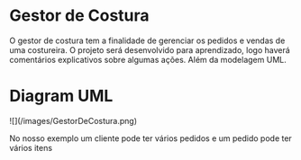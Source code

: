 <h1>Gestor de Costura</h1>
<p>O gestor de costura tem a finalidade de gerenciar os pedidos e vendas de uma costureira. O projeto será desenvolvido para aprendizado, logo haverá comentários explicativos sobre algumas ações. Além da modelagem UML.</p>

<h1>Diagram UML</h1>
![](/images/GestorDeCostura.png) 
<p>No nosso exemplo um cliente pode ter vários pedidos e um pedido pode ter vários itens</p>